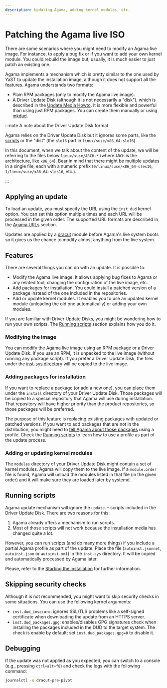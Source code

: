 ```yaml
---
description: Updating Agama, adding kernel modules, etc.
---
```


# Patching the Agama live ISO

There are some scenarios where you might need to modify an Agama live image. For instance, to apply
a bug fix or if you want to add your own kernel module. You could rebuild the image but, usually, it
is much easier to just patch an existing one.

Agama implements a mechanism which is pretty similar to the one used by YaST to update the
installation image, although it does not support all the features. Agama understands two formats:

- Plain RPM packages (only to modify the Agama live image).
- A Driver Update Disk (although it is not necessarily a "disk"), which is described in the
  [Update Media Howto](https://ftp.suse.com/pub/people/hvogel/Update-Media-HOWTO/Update-Media-HOWTO.html).
  It is more flexible and powerful than using just RPM packages. You can create them manually or
  using [mkdud](https://github.com/openSUSE/mkdud).

:::note A note about the Driver Update Disk format

Agama relies on the Driver Update Disk but it ignores some parts, like the
[scripts](#running-scripts) or the "dist" (the `sle16` part in `linux/suse/x86_64-sle16`).

In this document, when we talk about the content of the update, we will be referring to the files
below `linux/suse/ARCH-*` (where `ARCH` is the architecture, like `x86_64`). Bear in mind that there
might be multiple updates in a single file, each with a numeric prefix
(`0/linux/suse/x86_64-sles16`, `1/linux/suse/x86_64-sles16`, etc.).

:::

## Applying an update

To load an update, you must specify the URL using the `inst.dud` kernel option. You can set this
option multiple times and each URL will be processed in the given order. The supported URL formats
are described in the [Agama URLs](/docs/user/reference/urls) section.

Updates are applied by a [dracut](https://github.com/dracut-ng/dracut-ng) module before Agama's live
system boots so it gives us the chance to modify almost anything from the live system.

## Features

There are several things you can do with an update. It is possible to:

- Modify the Agama live image. It allows applying bug fixes to Agama or any related tool, changing
  the configuration of the live image, etc.
- Add packages for installation. You could install a patched version of a package instead of the one
  included in the repositories.
- Add or update kernel modules. It enables you to use an updated kernel module (unloading the old
  one automatically) or adding your own modules.

If you are familiar with Driver Update Disks, you might be wondering how to run your own scripts.
The [Running scripts](#running-scripts) section explains how you do it.

### Modifying the image

You can modify the Agama live image using an RPM package or a Driver Update Disk. If you use an RPM,
it is unpacked to the live image (without running any package script). If you prefer a Driver Update
Disk, the files under the
[inst-sys directory](https://ftp.suse.com/pub/people/hvogel/Update-Media-HOWTO/Update-Media-HOWTO.html#id_inst_sys)
will be copied to the live image.

### Adding packages for installation

If you want to replace a package (or add a new one), you can place them under the `install`
directory of your Driver Update Disk. Those packages will be copied to a special repository that
Agama will use during installation. That repository will have higher priority than the product
repositories, so those packages will be preferred.

The purpose of this feature is replacing existing packages with updated or patched versions. If you
want to add packages that are not in the distribution, you might need to
[tell Agama about those packages](/docs/user/reference/profile/software) using a profile. Check the
[Running scripts](#running-scripts) to learn how to use a profile as part of the update process.

### Adding or updating kernel modules

The `modules` directory of your Driver Update Disk might contain a set of kernel modules. Agama will
copy them to the live image. If a `module.order` file is found, Agama will unload the modules listed
in that file (in the given order) and it will make sure they are loaded later by systemd.

## Running scripts

Agama update mechanism will ignore the `update.*` scripts included in the Driver Update Disk. There
are two reasons for this:

1. Agama already offers a mechanism to run scripts.
2. Most of those scripts will not work because the installation media has changed quite a lot.

However, you can run scripts (and do many more things) if you include a partial Agama profile as
part of the update. Place the file (`autoinst.jsonnet`, `autoinst.json` or `autoinst.xml`) in the
`inst-sys` directory. It will be copied and automatically processed by Agama later.

Please, refer to the
[Starting the installation](/docs/overview/unattended#starting-the-installation) for further
information.

## Skipping security checks

Although it is not recommended, you might want to skip security checks in some situations. You can
use the following kernel arguments:

- `inst.dud_insecure`: ignores SSL/TLS problems like a self-signed certificate when downloading the
  update from an HTTPS server.
- `inst.dud_packages.gpg`: enables/disables GPG signatures check when installing the packages
  included in the DUD to the target system. The check is enable by default; set
  `inst.dud_packages.gpg=0` to disable it.

## Debugging

If the update was not applied as you expected, you can switch to a console (e.g., pressing
`ctrl+alt+f8`) and check the logs with the following command:

```sh
journalctl -u dracut-pre-pivot
```
